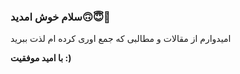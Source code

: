 ### سلام خوش امدید🙃😇🥰

امیدوارم از مقالات و مطالبی که جمع اوری کرده ام لذت ببرید 

__با امید موفقیت :)__


<!--
**ahmadreza1383/ahmadreza1383** is a ✨ _special_ ✨ repository because its `README.md` (this file) appears on your GitHub profile.

Here are some ideas to get you started:

- 🔭 I’m currently working on ...
- 🌱 I’m currently learning ...
- 👯 I’m looking to collaborate on ...
- 🤔 I’m looking for help with ...
- 💬 Ask me about ...
- 📫 How to reach me: ...
- 😄 Pronouns: ...
- ⚡ Fun fact: ...
-->
